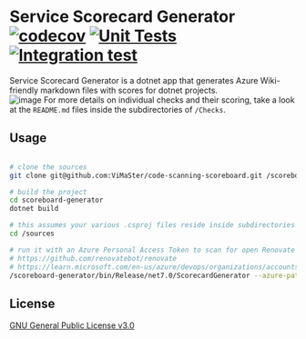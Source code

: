 # Service Scorecard Generator <br /> [![codecov](https://codecov.io/gh/ViMaSter/service-scorecard-generator/branch/main/graph/badge.svg?token=T7ESI3L6ZN)](https://codecov.io/gh/ViMaSter/service-scorecard-generator) [![Unit Tests](https://github.com/ViMaSter/service-scorecard-generator/actions/workflows/unit-test.yml/badge.svg)](https://github.com/ViMaSter/service-scorecard-generator/actions/workflows/unit-test.yml) [![Integration test](https://github.com/ViMaSter/service-scorecard-generator/actions/workflows/intergration-test.yml/badge.svg)](https://github.com/ViMaSter/service-scorecard-generator/actions/workflows/intergration-test.yml)

Service Scorecard Generator is a dotnet app that generates Azure Wiki-friendly markdown files with scores for dotnet projects.  
![image](https://user-images.githubusercontent.com/1689033/218286805-7acdd1c5-e2be-4d69-92fb-8081f9e1d0a2.png)
For more details on individual checks and their scoring, take a look at the `README.md` files inside the subdirectories of `/Checks`.

## Usage

```bash

# clone the sources
git clone git@github.com:ViMaSter/code-scanning-scoreboard.git /scoreboard-generator

# build the project
cd scoreboard-generator
dotnet build

# this assumes your various .csproj files reside inside subdirectories of `/sources`
cd /sources

# run it with an Azure Personal Access Token to scan for open Renovate Pull Requests and output path
# https://github.com/renovatebot/renovate
# https://learn.microsoft.com/en-us/azure/devops/organizations/accounts/use-personal-access-tokens-to-authenticate?view=azure-devops&tabs=Windows
/scoreboard-generator/bin/Release/net7.0/ScorecardGenerator --azure-pat <azure-pat> --output-path /wiki
```

## License

[GNU General Public License v3.0](https://choosealicense.com/licenses/gpl-3.0/)
